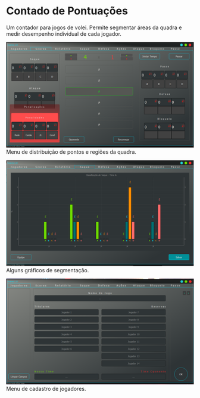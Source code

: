 # Contado de Pontuações
Um contador para jogos de volei. Permite segmentar áreas da quadra e medir desempenho individual de cada jogador.

![Interface](scout.png)
Menu de distribuição de pontos e regiões da quadra.

![Interface](graphs.png)
Alguns gráficos de segmentação.

![Interface](menu.png)
Menu de cadastro de jogadores.
